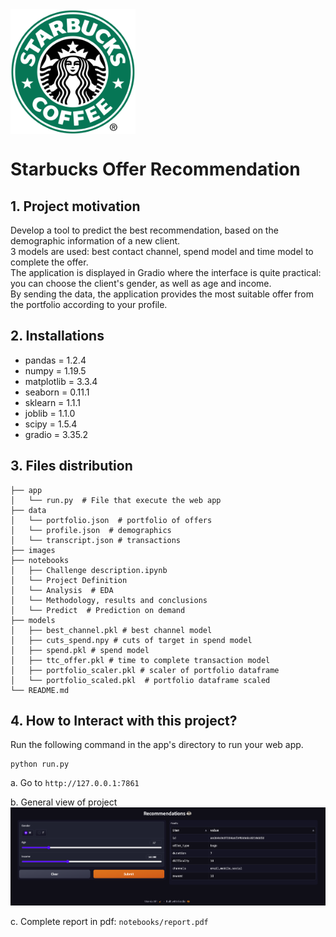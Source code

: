 <!-- PROJECT LOGO -->
<img src="images/sbux_logo.png" alt="drawing" align="center" width="200"/>

# Starbucks Offer Recommendation
## 1. Project motivation
Develop a tool to predict the best recommendation, based on the demographic information of a new client.  
3 models are used: best contact channel, spend model and time model to complete the offer.  
The application is displayed in Gradio where the interface is quite practical: you can choose the client's gender, as well as age and income.  
By sending the data, the application provides the most suitable offer from the portfolio according to your profile.

## 2. Installations
- pandas = 1.2.4
- numpy = 1.19.5
- matplotlib = 3.3.4
- seaborn = 0.11.1
- sklearn = 1.1.1
- joblib = 1.1.0
- scipy = 1.5.4
- gradio = 3.35.2

## 3. Files distribution
```
├── app
│   └── run.py  # File that execute the web app
├── data
│   └── portfolio.json  # portfolio of offers
│   └── profile.json  # demographics
│   └── transcript.json # transactions
├── images
├── notebooks  
│   ├── Challenge description.ipynb
│   └── Project Definition
│   └── Analysis  # EDA
│   └── Methodology, results and conclusions
│   └── Predict  # Prediction on demand
├── models  
│   ├── best_channel.pkl # best channel model
│   ├── cuts_spend.npy # cuts of target in spend model
│   ├── spend.pkl # spend model
│   ├── ttc_offer.pkl # time to complete transaction model
│   ├── portfolio_scaler.pkl # scaler of portfolio dataframe
│   └── portfolio_scaled.pkl  # portfolio dataframe scaled
└── README.md     
```

## 4. How to Interact with this project?
Run the following command in the app's directory to run your web app.
```
python run.py
```
a. Go to `http://127.0.0.1:7861`

b. General view of project
<img title="a title" alt="General view" src="images/web_app.png">

c. Complete report in pdf: `notebooks/report.pdf`